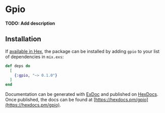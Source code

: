 # Gpio

**TODO: Add description**

## Installation

If [available in Hex](https://hex.pm/docs/publish), the package can be installed
by adding `gpio` to your list of dependencies in `mix.exs`:

```elixir
def deps do
  [
    {:gpio, "~> 0.1.0"}
  ]
end
```

Documentation can be generated with [ExDoc](https://github.com/elixir-lang/ex_doc)
and published on [HexDocs](https://hexdocs.pm). Once published, the docs can
be found at [https://hexdocs.pm/gpio](https://hexdocs.pm/gpio).

